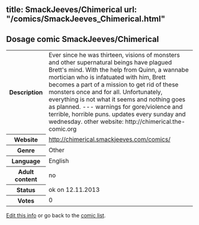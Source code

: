 title: SmackJeeves/Chimerical
url: "/comics/SmackJeeves_Chimerical.html"
---
Dosage comic SmackJeeves/Chimerical
-----------------------------------------

<p id="msg"></p>
<script type="text/javascript">
if (window.location.search === '?edit_info_mail=sent_ok') {
  var elem = document.getElementById("msg");
  elem.innerHTML = 'Edited information sucessfully sent for review, which is usually done daily. Thanks!';
  elem.className = 'ok';
}
</script>
<table class="comicinfo">
<tr>
<th>Description</th><td>Ever since he was thirteen, visions of monsters and other supernatural beings have plagued Brett's mind. With the help from Quinn, a wannabe mortician who is infatuated with him, Brett becomes a part of a mission to get rid of these monsters once and for all. Unfortunately, everything is not what it seems and nothing goes as planned. --- warnings for gore/violence and terrible, horrible puns. updates every sunday and wednesday. other website: http://chimerical.the-comic.org</td>
</tr>
<tr>
<th>Website</th><td><a href="http://chimerical.smackjeeves.com/comics/">http://chimerical.smackjeeves.com/comics/</a></td>
</tr>
<tr>
<th>Genre</th><td>Other</td>
</tr>
<tr>
<th>Language</th><td>English</td>
</tr>
<tr>
<th>Adult content</th><td>no</td>
</tr>
<tr>
<th>Status</th><td>ok on 12.11.2013</td>
</tr>
<tr>
<th>Votes</th><td>0</td>
</tr>
</table>

[Edit this info](SmackJeeves_Chimerical_edit.html) or go back to the [comic list](../comic-index.html).
